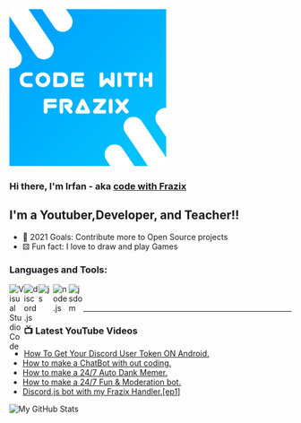 <img width="280px" src="20210509_065317.jpg" />





### Hi there, I'm Irfan - aka [code with Frazix][youtube]

## I'm a Youtuber,Developer, and Teacher!!

- 🔰 2021 Goals: Contribute more to Open Source projects
- ⚄ Fun fact: I love to draw and play Games

### Languages and Tools:

<img align="left" alt="Visual Studio Code" width="26px" src="https://i.imgur.com/LwSdAlE.png" />
<img align="left" alt="discord.js" width="26px" src="https://i.imgur.com/SI1DZf3.png" />
<img align="left" alt="js" width="26px" src="https://i.imgur.com/3u1wzwE.png" />
<img align="left" alt="node.js" width="28px" src="https://i.imgur.com/tYLFZBh.png" /> 
<img align="left" alt="jsdom" width="26px" src="https://imgur.com/znELr8P.png" />

<br />
<br />

---

### 📺 Latest YouTube Videos

<!-- YOUTUBE:START -->
- [How To Get Your Discord User Token ON Android.](https://www.youtube.com/watch?v=tn3tPkd00pU)
- [How to make a ChatBot with out coding.](https://www.youtube.com/watch?v=Q2Sjm0FqWBc)
- [How to make a 24/7 Auto Dank Memer.](https://www.youtube.com/watch?v=F2ecI7fr_dE)
- [How to make a 24/7 Fun & Moderation bot.](https://www.youtube.com/watch?v=JgI9scdzKHU)
- [Discord.js bot with my Frazix Handler.[ep1]](https://www.youtube.com/watch?v=1MYRgPGro_A)
<!-- YOUTUBE:END -->

  <img align="left" alt="My GitHub Stats" src="https://github-readme-stats.vercel.app/api?username=Frazix12" />

[Discord]: https://frazix.000webhostapp.com/
[youtube]: https://www.youtube.com/channel/UCgiRfle1_JSaFV00XcUzfHQ/
